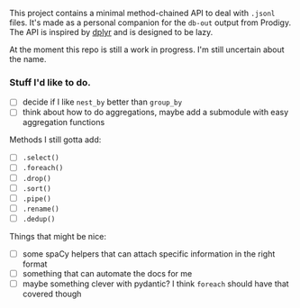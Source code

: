 This project contains a minimal method-chained API to deal with `.jsonl` files. 
It's made as a personal companion for the `db-out` output from Prodigy. The API
is inspired by [dplyr](https://dplyr.tidyverse.org/) and is designed to be lazy.

At the moment this repo is still a work in progress. I'm still uncertain about the name.

### Stuff I'd like to do. 

- [ ] decide if I like `nest_by` better than `group_by` 
- [ ] think about how to do aggregations, maybe add a submodule with easy aggregation functions

Methods I still gotta add:

- [ ] `.select()`
- [ ] `.foreach()`
- [ ] `.drop()`
- [ ] `.sort()`
- [ ] `.pipe()`
- [ ] `.rename()`
- [ ] `.dedup()`

Things that might be nice:

- [ ] some spaCy helpers that can attach specific information in the right format
- [ ] something that can automate the docs for me
- [ ] maybe something clever with pydantic? I think `foreach` should have that covered though
